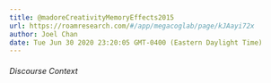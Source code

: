 ```yaml
---
title: @madoreCreativityMemoryEffects2015
url: https://roamresearch.com/#/app/megacoglab/page/kJAayi72x
author: Joel Chan
date: Tue Jun 30 2020 23:20:05 GMT-0400 (Eastern Daylight Time)
---
```




###### Discourse Context


